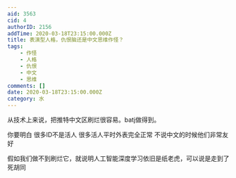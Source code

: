 ```yaml
---
aid: 3563
cid: 4
authorID: 2156
addTime: 2020-03-18T23:15:00.000Z
title: 表演型人格，仇恨脑还是中文思维作怪？
tags:
    - 作怪
    - 人格
    - 仇恨
    - 中文
    - 思维
comments: []
date: 2020-03-18T23:15:00.000Z
category: 水
---
```


从技术上来说，把推特中文区刷烂很容易。batj做得到。

你要明白 很多ID不是活人 很多活人平时外表完全正常 不说中文的时候他们非常友好

假如我们做不到刷烂它，就说明人工智能深度学习依旧是纸老虎，可以说是走到了死胡同
